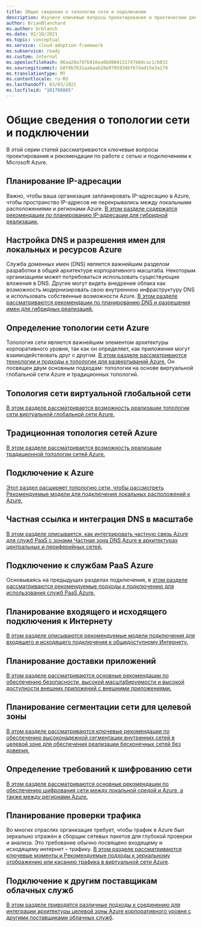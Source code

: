 ```yaml
---
title: Общие сведения о топологии сети и подключении
description: Изучите ключевые вопросы проектирования и практические рекомендации по работе с сетью и подключением к Microsoft Azure.
author: BrianBlanchard
ms.author: brblanch
ms.date: 02/18/2021
ms.topic: conceptual
ms.service: cloud-adoption-framework
ms.subservice: ready
ms.custom: internal
ms.openlocfilehash: 06aa20a707b816ea0bd004131747b0dcac1cb832
ms.sourcegitcommit: b8f8b7631aabaab28e9705934bf67dad15e3a179
ms.translationtype: MT
ms.contentlocale: ru-RU
ms.lasthandoff: 03/03/2021
ms.locfileid: "101788085"
---
```

<!-- docutune:casing "Azure VPN Gateway" L7 -->
<!-- cSpell:ignore autoregistration BGPs MACsec MPLS MSEE onprem privatelink VPNs -->

# <a name="network-topology-and-connectivity-overview"></a>Общие сведения о топологии сети и подключении

В этой серии статей рассматриваются ключевые вопросы проектирования и рекомендации по работе с сетью и подключением к Microsoft Azure.

## <a name="plan-for-ip-addressing"></a>Планирование IP-адресации

Важно, чтобы ваша организация запланировать IP-адресацию в Azure, чтобы пространство IP-адресов не перекрывались между локальными расположениями и регионами Azure.
[В этом разделе содержатся рекомендации по планированию IP-адресации для гибридной реализации.](../azure-best-practices/plan-for-ip-addressing.md)

## <a name="configure-dns-and-name-resolution-for-on-premises-and-azure-resources"></a>Настройка DNS и разрешения имен для локальных и ресурсов Azure

Служба доменных имен (DNS) является важнейшим разделом разработки в общей архитектуре корпоративного масштаба. Некоторым организациям может потребоваться использовать существующие вложения в DNS. Другие могут видеть внедрение облака как возможность модернизировать свою внутреннюю инфраструктуру DNS и использовать собственные возможности Azure.
[В этом разделе рассматриваются рекомендации по планированию DNS и разрешения имен для гибридных реализаций.](../azure-best-practices/dns-for-on-premises-and-azure-resources.md)

## <a name="define-an-azure-network-topology"></a>Определение топологии сети Azure

Топология сети является важнейшим элементом архитектуры корпоративного уровня, так как он определяет, как приложения могут взаимодействовать друг с другом. [В этом разделе рассматриваются технологии и подходы к топологии для развертываний Azure.](../azure-best-practices/define-an-azure-network-topology.md) Он посвящен двум основным подходам: топологии на основе виртуальной глобальной сети Azure и традиционных топологий.

## <a name="virtual-wan-network-topology"></a>Топология сети виртуальной глобальной сети

[В этом разделе рассматривается возможность реализации топологии сети виртуальной глобальной сети Azure.](../azure-best-practices/virtual-wan-network-topology.md)

## <a name="traditional-azure-networking-topology"></a>Традиционная топология сетей Azure

[В этом разделе рассматривается возможность реализации традиционной топологии сетей Azure.](../azure-best-practices/traditional-azure-networking-topology.md)

## <a name="connectivity-to-azure"></a>Подключение к Azure

[Этот раздел расширяет топологию сети, чтобы рассмотреть Рекомендуемые модели для подключения локальных расположений к Azure.](../azure-best-practices/connectivity-to-azure.md)

## <a name="private-link-and-dns-integration-at-scale"></a>Частная ссылка и интеграция DNS в масштабе

[В этом разделе описывается, как интегрировать частную связь Azure для служб PaaS с зонами Частная зона DNS Azure в архитектурах центральных и периферийных сетей.](../azure-best-practices/private-link-and-dns-integration-at-scale.md)

## <a name="connectivity-to-azure-paas-services"></a>Подключение к службам PaaS Azure

Основываясь на предыдущих разделах подключения, в [этом разделе рассматриваются рекомендуемые подходы к подключению для использования служб PaaS Azure.](../azure-best-practices/connectivity-to-azure-paas-services.md)

## <a name="plan-for-inbound-and-outbound-internet-connectivity"></a>Планирование входящего и исходящего подключения к Интернету

[В этом разделе описываются рекомендуемые модели подключения для входящего и исходящего подключения к общедоступному Интернету.](../azure-best-practices/plan-for-inbound-and-outbound-internet-connectivity.md)

## <a name="plan-for-application-delivery"></a>Планирование доставки приложений

[В этом разделе рассматриваются основные рекомендации по обеспечению безопасности, высокой масштабируемости и высокой доступности внешних приложений с внешними приложениями.](../azure-best-practices/plan-for-app-delivery.md)

## <a name="plan-for-landing-zone-network-segmentation"></a>Планирование сегментации сети для целевой зоны

[В этом разделе рассматриваются ключевые рекомендации по обеспечению высоконадежной сегментации внутренних сетей в целевой зоне для обеспечения реализации бесконечных сетей без доверия.](../azure-best-practices/plan-for-landing-zone-network-segmentation.md)

## <a name="define-network-encryption-requirements"></a>Определение требований к шифрованию сети

[В этом разделе рассматриваются основные рекомендации по обеспечению шифрования сети между локальной средой и Azure, а также между регионами Azure.](../azure-best-practices/define-network-encryption-requirements.md)

## <a name="plan-for-traffic-inspection"></a>Планирование проверки трафика

Во многих отраслях организация требует, чтобы трафик в Azure был зеркально отражен в сборщик сетевых пакетов для глубокой проверки и анализа. Это требование обычно посвящено входящему и исходящему интернет – трафику. [В этом разделе рассматриваются ключевые моменты и Рекомендуемые подходы к зеркальному отображению или касанию трафика в виртуальной сети Azure](../azure-best-practices/plan-for-traffic-inspection.md).

## <a name="connectivity-to-other-cloud-providers"></a>Подключение к другим поставщикам облачных служб

[В этом разделе приводятся различные подходы к соединению для интеграции архитектуры целевой зоны Azure корпоративного уровня с другими поставщиками облачных служб](../azure-best-practices/connectivity-to-other-cloud-providers.md).
